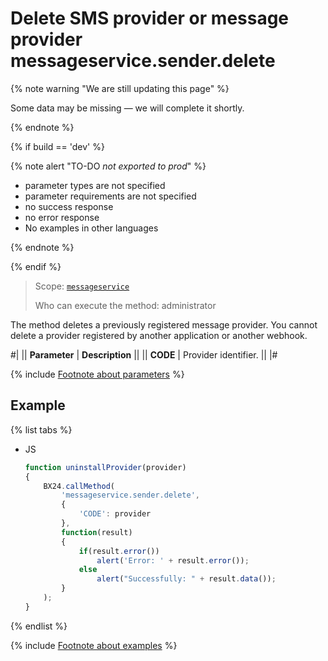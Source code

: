 # Delete SMS provider or message provider messageservice.sender.delete

{% note warning "We are still updating this page" %}

Some data may be missing — we will complete it shortly.

{% endnote %}

{% if build == 'dev' %}

{% note alert "TO-DO _not exported to prod_" %}

- parameter types are not specified
- parameter requirements are not specified
- no success response
- no error response
- No examples in other languages

{% endnote %}

{% endif %}

> Scope: [`messageservice`](../scopes/permissions.md)
>
> Who can execute the method: administrator

The method deletes a previously registered message provider. You cannot delete a provider registered by another application or another webhook.

#|
|| **Parameter** | **Description** ||
|| **CODE** | Provider identifier. ||
|#

{% include [Footnote about parameters](../../_includes/required.md) %}

## Example

{% list tabs %}

- JS

    ```js
    function uninstallProvider(provider)
    {
        BX24.callMethod(
            'messageservice.sender.delete',
            {
                'CODE': provider
            },
            function(result)
            {
                if(result.error())
                    alert('Error: ' + result.error());
                else
                    alert("Successfully: " + result.data());
            }
        );
    }
    ```

{% endlist %}

{% include [Footnote about examples](../../_includes/examples.md) %}